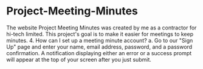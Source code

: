 # Project-Meeting-Minutes
The website Project Meeting Minutes was created by me as a contractor for hi-tech limited. This project's goal is to make it easier for meetings to keep minutes.
4. How can I set up a meeting minute account?
a. Go to our "Sign Up" page and enter your name, email address, password, and a password confirmation. A notification displaying either an error or a success prompt will appear at the top of your screen after you just submit.
